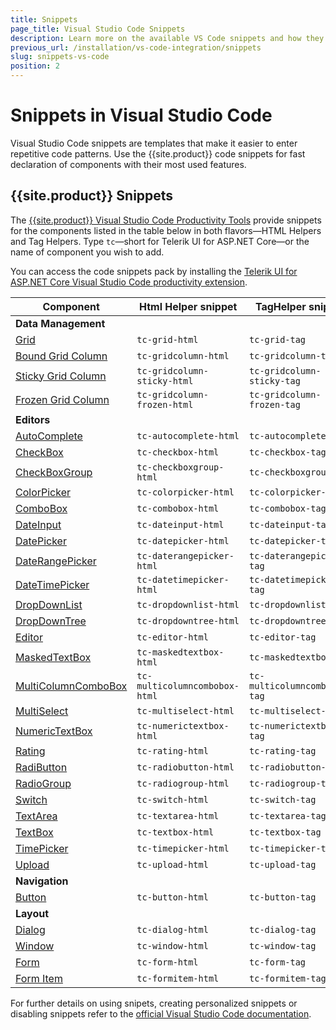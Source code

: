 ```yaml
---
title: Snippets
page_title: Visual Studio Code Snippets
description: Learn more on the available VS Code snippets and how they help you speed up the developing web applications with Progress Telerik UI for ASP.NET Core.
previous_url: /installation/vs-code-integration/snippets
slug: snippets-vs-code
position: 2
---
```


# Snippets in Visual Studio Code

Visual Studio Code snippets are templates that make it easier to enter repetitive code patterns. Use the {{site.product}} code snippets for fast declaration of components with their most used features.

## {{site.product}} Snippets

The [{{site.product}} Visual Studio Code Productivity Tools](https://marketplace.visualstudio.com/items?itemName=TelerikInc.aspnetcoretemplatewizard) provide snippets for the components listed in the table below in both flavors&mdash;HTML Helpers and Tag Helpers. Type `tc`&mdash;short for Telerik UI for ASP.NET Core&mdash;or the name of component you wish to add.

You can access the code snippets pack by installing the [Telerik UI for ASP.NET Core Visual Studio Code productivity extension](https://marketplace.visualstudio.com/items?itemName=TelerikInc.aspnetcoretemplatewizard).  

| Component | Html Helper snippet | TagHelper snippet |
|--- | --- | --- |
| **Data Management** |  |  |
| [Grid](https://docs.telerik.com/{{site.platform}}/html-helpers/data-management/grid/overview) | `tc-grid-html` | `tc-grid-tag` |
| [Bound Grid Column](https://docs.telerik.com/aspnet-core/html-helpers/data-management/grid/columns/overview) | `tc-gridcolumn-html` | `tc-gridcolumn-tag` |
| [Sticky Grid Column](https://docs.telerik.com/aspnet-core/html-helpers/data-management/grid/columns/sticky) | `tc-gridcolumn-sticky-html` | `tc-gridcolumn-sticky-tag` |
| [Frozen Grid Column](https://docs.telerik.com/aspnet-core/html-helpers/data-management/grid/columns/locked) | `tc-gridcolumn-frozen-html` | `tc-gridcolumn-frozen-tag` |
| **Editors** |  |  |
| [AutoComplete](https://docs.telerik.com/{{site.platform}}/html-helpers/editors/autocomplete/overview) | `tc-autocomplete-html` | `tc-autocomplete-tag` |
| [CheckBox](https://docs.telerik.com/{{site.platform}}/html-helpers/editors/checkbox/overview) | `tc-checkbox-html` | `tc-checkbox-tag` |
| [CheckBoxGroup](https://docs.telerik.com/{{site.platform}}/html-helpers/editors/checkboxgroup/overview) | `tc-checkboxgroup-html` | `tc-checkboxgroup-tag` |
| [ColorPicker](https://docs.telerik.com/{{site.platform}}/html-helpers/editors/colorpicker/overview) | `tc-colorpicker-html` | `tc-colorpicker-tag` |
| [ComboBox](https://docs.telerik.com/{{site.platform}}/html-helpers/editors/combobox/overview) | `tc-combobox-html` | `tc-combobox-tag` |
| [DateInput](https://docs.telerik.com/{{site.platform}}/html-helpers/editors/dateinput/overview) | `tc-dateinput-html` | `tc-dateinput-tag` |
| [DatePicker](https://docs.telerik.com/{{site.platform}}/html-helpers/editors/datepicker/overview) | `tc-datepicker-html` | `tc-datepicker-tag` |
| [DateRangePicker](https://docs.telerik.com/{{site.platform}}/html-helpers/editors/daterangepicker/overview) | `tc-daterangepicker-html` | `tc-daterangepicker-tag` |
| [DateTimePicker](https://docs.telerik.com/{{site.platform}}/html-helpers/editors/datetimepicker/overview) | `tc-datetimepicker-html` | `tc-datetimepicker-tag` |
| [DropDownList](https://docs.telerik.com/{{site.platform}}/html-helpers/editors/dropdownlist/overview) | `tc-dropdownlist-html` | `tc-dropdownlist-tag` |
| [DropDownTree](https://docs.telerik.com/{{site.platform}}/html-helpers/editors/dropdowntree/overview) | `tc-dropdowntree-html` | `tc-dropdowntree-tag` |
| [Editor](https://docs.telerik.com/{{site.platform}}/html-helpers/editors/editor/overview) | `tc-editor-html` | `tc-editor-tag` |
| [MaskedTextBox](https://docs.telerik.com/{{site.platform}}/html-helpers/editors/maskedtextbox/overview) | `tc-maskedtextbox-html` | `tc-maskedtextbox-tag` |
| [MultiColumnComboBox](https://docs.telerik.com/{{site.platform}}/html-helpers/editors/multicolumncombobox/overview) | `tc-multicolumncombobox-html` | `tc-multicolumncombobox-tag` |
| [MultiSelect](https://docs.telerik.com/{{site.platform}}/html-helpers/editors/multiselect/overview) | `tc-multiselect-html` | `tc-multiselect-tag` |
| [NumericTextBox](https://docs.telerik.com/{{site.platform}}/html-helpers/editors/numerictextbox/overview) | `tc-numerictextbox-html` | `tc-numerictextbox-tag` |
| [Rating](https://docs.telerik.com/{{site.platform}}/html-helpers/editors/rating/overview) | `tc-rating-html` | `tc-rating-tag` |
| [RadiButton](https://docs.telerik.com/{{site.platform}}/html-helpers/editors/radiobutton/overview) | `tc-radiobutton-html` | `tc-radiobutton-tag` |
| [RadioGroup](https://docs.telerik.com/{{site.platform}}/html-helpers/editors/radiogroup/overview) | `tc-radiogroup-html` | `tc-radiogroup-tag` |
| [Switch](https://docs.telerik.com/{{site.platform}}/html-helpers/editors/switch/overview) | `tc-switch-html` | `tc-switch-tag` |
| [TextArea](https://docs.telerik.com/{{site.platform}}/html-helpers/editors/textarea/overview) | `tc-textarea-html` | `tc-textarea-tag` |
| [TextBox](https://docs.telerik.com/{{site.platform}}/html-helpers/editors/textbox/overview) | `tc-textbox-html` | `tc-textbox-tag` |
| [TimePicker](https://docs.telerik.com/{{site.platform}}/html-helpers/editors/timepicker/overview) | `tc-timepicker-html` | `tc-timepicker-tag` |
| [Upload](https://docs.telerik.com/{{site.platform}}/html-helpers/editors/upload/overview) | `tc-upload-html` | `tc-upload-tag` |
| **Navigation** | | |
[Button](https://docs.telerik.com/{{site.platform}}/html-helpers/navigation/button/overview) | `tc-button-html` | `tc-button-tag` |
| **Layout** | | |
| [Dialog](https://docs.telerik.com/{{site.platform}}/html-helpers/layout/dialog/overview) | `tc-dialog-html` | `tc-dialog-tag` |
| [Window](https://docs.telerik.com/{{site.platform}}/html-helpers/layout/window/overview) | `tc-window-html` | `tc-window-tag` |
| [Form](https://docs.telerik.com/{{site.platform}}/html-helpers/layout/form/overview) | `tc-form-html` | `tc-form-tag` |
| [Form Item](https://docs.telerik.com/{{site.platform}}/html-helpers/layout/dialog/itmes) | `tc-formitem-html` | `tc-formitem-tag` |

For further details on using snipets, creating personalized snippets or disabling snippets refer to the [official Visual Studio Code documentation](https://code.visualstudio.com/docs/editor/userdefinedsnippets).
